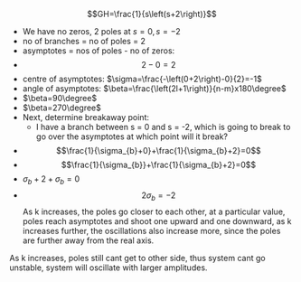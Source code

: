 $$GH=\frac{1}{s\left(s+2\right)}$$
- We have no zeros, 2 poles at $s=0,s=-2$
- no of branches = no of poles = 2
- asymptotes = nos of poles - no of zeros:
- $$2-0=2$$
- centre of asymptotes: $\sigma=\frac{-\left(0+2\right)-0}{2}=-1$
- angle of asymptotes: $\beta=\frac{\left(2l+1\right)}{n-m}x180\degree$
- $\beta=90\degree$
- $\beta=270\degree$
- Next, determine breakaway point:
	- I have a branch between s = 0 and s = -2, which is going to break to go over the asymptotes at which point will it break?
- $$\frac{1}{\sigma_{b}+0}+\frac{1}{\sigma_{b}+2}=0$$
- $$\frac{1}{\sigma_{b}}+\frac{1}{\sigma_{b}+2}=0$$
- $\sigma_{b}+2+\sigma_{b}=0$
- $$2\sigma_{b}=-2$$
As k increases, the poles go closer to each other, at a particular value, poles reach asymptotes and shoot one upward and one downward, as k increases further, the oscillations also increase more, since the poles are further away from the real axis.

As k increases, poles still cant get to other side, thus system cant go unstable, system will oscillate with larger amplitudes.